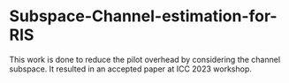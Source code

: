 # Subspace-Channel-estimation-for-RIS
This work is done to reduce the pilot overhead by considering the channel subspace. It resulted in an accepted paper at ICC 2023 workshop.
